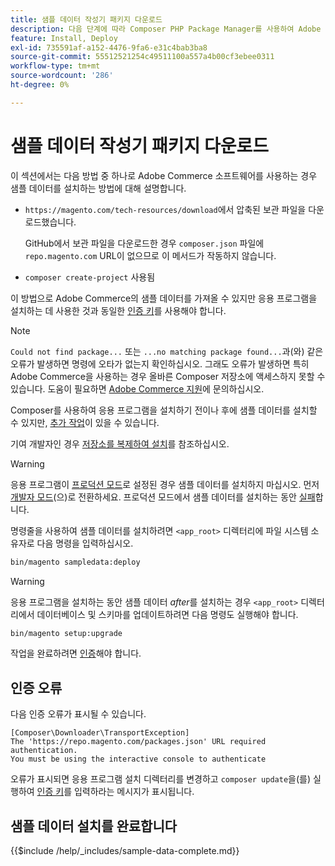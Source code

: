 ```yaml
---
title: 샘플 데이터 작성기 패키지 다운로드
description: 다음 단계에 따라 Composer PHP Package Manager를 사용하여 Adobe Commerce 샘플 데이터를 설치합니다.
feature: Install, Deploy
exl-id: 735591af-a152-4476-9fa6-e31c4bab3ba8
source-git-commit: 55512521254c49511100a557a4b00cf3ebee0311
workflow-type: tm+mt
source-wordcount: '286'
ht-degree: 0%

---
```


# 샘플 데이터 작성기 패키지 다운로드

이 섹션에서는 다음 방법 중 하나로 Adobe Commerce 소프트웨어를 사용하는 경우 샘플 데이터를 설치하는 방법에 대해 설명합니다.

* `https://magento.com/tech-resources/download`에서 압축된 보관 파일을 다운로드했습니다.

  GitHub에서 보관 파일을 다운로드한 경우 `composer.json` 파일에 `repo.magento.com` URL이 없으므로 이 메서드가 작동하지 않습니다.

* `composer create-project` 사용됨

이 방법으로 Adobe Commerce의 샘플 데이터를 가져올 수 있지만 응용 프로그램을 설치하는 데 사용한 것과 동일한 [인증 키](../prerequisites/authentication-keys.md)를 사용해야 합니다.

>[!NOTE]
>
>`Could not find package...` 또는 `...no matching package found...`과(와) 같은 오류가 발생하면 명령에 오타가 없는지 확인하십시오. 그래도 오류가 발생하면 특히 Adobe Commerce을 사용하는 경우 올바른 Composer 저장소에 액세스하지 못할 수 있습니다. 도움이 필요하면 [Adobe Commerce 지원](https://support.magento.com/hc/en-us)에 문의하십시오.

Composer를 사용하여 응용 프로그램을 설치하기 전이나 후에 샘플 데이터를 설치할 수 있지만, [추가 작업](remove-or-update.md)이 있을 수 있습니다.

기여 개발자인 경우 [저장소를 복제하여 설치](git-repositories.md)를 참조하십시오.

>[!WARNING]
>
>응용 프로그램이 [프로덕션 모드](../../configuration/bootstrap/application-modes.md#production-mode)로 설정된 경우 샘플 데이터를 설치하지 마십시오. 먼저 [개발자 모드](../../configuration/bootstrap/application-modes.md#developer-mode)(으)로 전환하세요. 프로덕션 모드에서 샘플 데이터를 설치하는 동안 [실패](https://support.magento.com/hc/en-us/articles/360033824571#symptom-production-mode-trouble-samp-prod-)합니다.

명령줄을 사용하여 샘플 데이터를 설치하려면 `<app_root>` 디렉터리에 파일 시스템 소유자로 다음 명령을 입력하십시오.

```bash
bin/magento sampledata:deploy
```

>[!WARNING]
>
>응용 프로그램을 설치하는 동안 샘플 데이터 _after_&#x200B;를 설치하는 경우 `<app_root>` 디렉터리에서 데이터베이스 및 스키마를 업데이트하려면 다음 명령도 실행해야 합니다.

```bash
bin/magento setup:upgrade
```

작업을 완료하려면 [인증](../prerequisites/authentication-keys.md)해야 합니다.

## 인증 오류

다음 인증 오류가 표시될 수 있습니다.

```
[Composer\Downloader\TransportException]
The 'https://repo.magento.com/packages.json' URL required authentication.
You must be using the interactive console to authenticate
```

오류가 표시되면 응용 프로그램 설치 디렉터리를 변경하고 `composer update`을(를) 실행하여 [인증 키](../prerequisites/authentication-keys.md)를 입력하라는 메시지가 표시됩니다.

## 샘플 데이터 설치를 완료합니다

{{$include /help/_includes/sample-data-complete.md}}

<!-- Last updated from includes: 2022-09-08 11:33:05 -->
